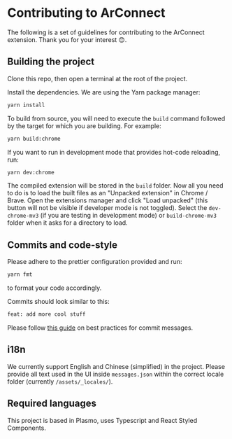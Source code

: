 # Contributing to ArConnect

The following is a set of guidelines for contributing to the ArConnect extension. Thank you for your interest 😊.

## Building the project

Clone this repo, then open a terminal at the root of the project.

Install the dependencies. We are using the Yarn package manager:

```sh
yarn install
```

To build from source, you will need to execute the `build` command followed by the target for which you are building. For example:

```sh
yarn build:chrome
```

If you want to run in development mode that provides hot-code reloading, run:

```sh
yarn dev:chrome
```

The compiled extension will be stored in the `build` folder. Now all you need to do is to load the built files as an "Unpacked extension" in Chrome / Brave. Open the extensions manager and click "Load unpacked" (this button will not be visible if developer mode is not toggled). Select the `dev-chrome-mv3` (if you are testing in development mode) or `build-chrome-mv3` folder when it asks for a directory to load.

## Commits and code-style

Please adhere to the prettier configuration provided and run:

```sh
yarn fmt
```

to format your code accordingly.

Commits should look similar to this:

```sh
feat: add more cool stuff
```

Please follow [this guide](https://www.conventionalcommits.org/en/v1.0.0/#summary) on best practices for commit messages.

## i18n

We currently support English and Chinese (simplified) in the project.
Please provide all text used in the UI inside `messages.json` within the correct locale folder (currently `/assets/_locales/`).

## Required languages

This project is based in Plasmo, uses Typescript and React Styled Components.
